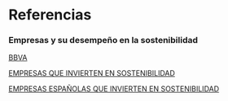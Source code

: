 # Referencias 






### Empresas y su desempeño en la sostenibilidad

[BBVA](https://www.bbva.com/es/sostenibilidad/que-es-la-sostenibilidad-ambiental-y-que-responsabilidad-tienen-las-empresas/?gad_source=1&gclid=EAIaIQobChMIgfvotbyhiQMVappoCR111SbgEAAYAyAAEgLirfD_BwE)

[EMPRESAS QUE INVIERTEN EN SOSTENIBILIDAD](https://www.universitatcarlemany.com/actualidad/blog/empresas-desarrollo-sostenible/)

[EMPRESAS ESPAÑOLAS QUE INVIERTEN EN SOSTENIBILIDAD](https://emprendedores.es/sostenibilidad/10-empresas-sostenibles-espana/)


